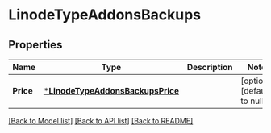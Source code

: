 # LinodeTypeAddonsBackups

## Properties
Name | Type | Description | Notes
------------ | ------------- | ------------- | -------------
**Price** | [***LinodeTypeAddonsBackupsPrice**](LinodeType_addons_backups_price.md) |  | [optional] [default to null]

[[Back to Model list]](../README.md#documentation-for-models) [[Back to API list]](../README.md#documentation-for-api-endpoints) [[Back to README]](../README.md)


